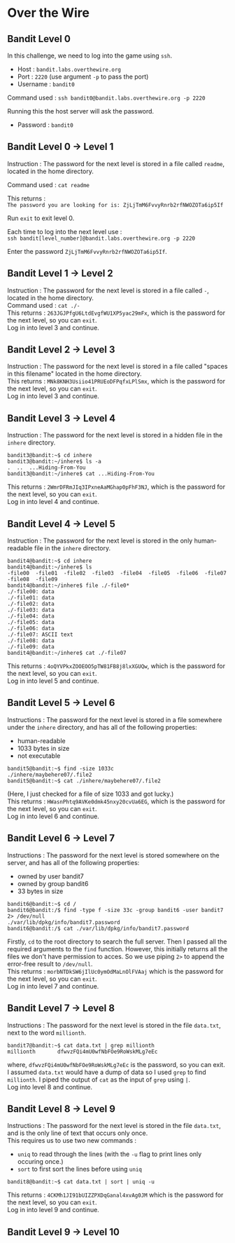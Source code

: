 # Over the Wire

## Bandit Level 0

In this challenge, we need to log into the game using `ssh`.
- Host : `bandit.labs.overthewire.org`
- Port : `2220` (use argument `-p` to pass the port)
- Username : `bandit0`

Command used : `ssh bandit0@bandit.labs.overthewire.org -p 2220`

Running this the host server will ask the password.
- Password : `bandit0`

## Bandit Level 0 → Level 1

Instruction : The password for the next level is stored in a file called `readme`, 
located in the home directory.

Command used : `cat readme`

This returns : <br>
`The password you are looking for is: ZjLjTmM6FvvyRnrb2rfNWOZOTa6ip5If`

Run `exit` to exit level 0.

Each time to log into the next level use : <br>
`ssh bandit[level_number]@bandit.labs.overthewire.org -p 2220`

Enter the password `ZjLjTmM6FvvyRnrb2rfNWOZOTa6ip5If`.

## Bandit Level 1 → Level 2

Instruction : The password for the next level is stored in a file called `-`, 
located in the home directory.
<br>
Command used : `cat ./-`
<br>
This returns : `263JGJPfgU6LtdEvgfWU1XP5yac29mFx`,
which is the password for the next level, so you can `exit`.
<br>
Log in into level 3 and continue.

## Bandit Level 2 → Level 3

Instruction : The password for the next level is stored in a file called "spaces in this filename" 
located in the home directory.
<br>
This returns : `MNk8KNH3Usiio41PRUEoDFPqfxLPlSmx`, 
which is the password for the next level, so you can `exit`.
<br>
Log in into level 3 and continue.

## Bandit Level 3 → Level 4

Instruction : The password for the next level is stored in a hidden file in the `inhere` directory.

```
bandit3@bandit:~$ cd inhere
bandit3@bandit:~/inhere$ ls -a
.  ..  ...Hiding-From-You
bandit3@bandit:~/inhere$ cat ...Hiding-From-You
```

This returns : `2WmrDFRmJIq3IPxneAaMGhap0pFhF3NJ`,
which is the password for the next level, so you can `exit`.
<br>
Log in into level 4 and continue.

## Bandit Level 4 → Level 5

Instruction : The password for the next level is stored in the only human-readable file in the `inhere` directory.

```
bandit4@bandit:~$ cd inhere
bandit4@bandit:~/inhere$ ls
-file00  -file01  -file02  -file03  -file04  -file05  -file06  -file07  -file08  -file09
bandit4@bandit:~/inhere$ file ./-file0*
./-file00: data
./-file01: data
./-file02: data
./-file03: data
./-file04: data
./-file05: data
./-file06: data
./-file07: ASCII text
./-file08: data
./-file09: data
bandit4@bandit:~/inhere$ cat ./-file07
```

This returns : `4oQYVPkxZOOEOO5pTW81FB8j8lxXGUQw`,
which is the password for the next level, so you can `exit`.
<br>
Log in into level 5 and continue.

## Bandit Level 5 → Level 6

Instructions : The password for the next level is stored in a file somewhere under the `inhere` directory, 
and has all of the following properties:
- human-readable
- 1033 bytes in size
- not executable

```
bandit5@bandit:~$ find -size 1033c
./inhere/maybehere07/.file2
bandit5@bandit:~$ cat ./inhere/maybehere07/.file2
```

(Here,  I just checked for a file of size 1033 and got lucky.)
<br>
This returns : `HWasnPhtq9AVKe0dmk45nxy20cvUa6EG`,
which is the password for the next level, so you can `exit`.
<br>
Log in into level 6 and continue.

## Bandit Level 6 → Level 7

Instructions : The password for the next level is stored somewhere on the server, 
and has all of the following properties:
- owned by user bandit7
- owned by group bandit6
- 33 bytes in size

```
bandit6@bandit:~$ cd /
bandit6@bandit:/$ find -type f -size 33c -group bandit6 -user bandit7 2> /dev/null
./var/lib/dpkg/info/bandit7.password
bandit6@bandit:/$ cat ./var/lib/dpkg/info/bandit7.password
```

Firstly, `cd` to the root directory to search the full server. 
Then I passed all the required arguments to the `find` function. 
However, this initially returns all the files we don't have permission to acces. 
So we use piping `2>` to append the error-free result to `/dev/null`. 
<br>
This returns : `morbNTDkSW6jIlUc0ymOdMaLnOlFVAaj`
which is the password for the next level, so you can `exit`.
<br>
Log in into level 7 and continue.

## Bandit Level 7 → Level 8

Instructions : The password for the next level is stored in the file `data.txt`, 
next to the word `millionth`.

```
bandit7@bandit:~$ cat data.txt | grep millionth
millionth       dfwvzFQi4mU0wfNbFOe9RoWskMLg7eEc
```
where, `dfwvzFQi4mU0wfNbFOe9RoWskMLg7eEc` is the password, so you can exit.
<br>
I assumed `data.txt` would have a dump of data so I used `grep` to find `millionth`.
I piped the output of `cat` as the input of `grep` using `|`.
<br>
Log into level 8 and continue.

## Bandit Level 8 → Level 9

Instructions : The password for the next level is stored in the file `data.txt`, 
and is the only line of text that occurs only once.
<br>
This requires us to use two new commands : 
- `uniq` to read through the lines (with the `-u` flag to print lines only occuring once.)
- `sort` to first sort the lines before using `uniq`

```
bandit8@bandit:~$ cat data.txt | sort | uniq -u
```

This returns : `4CKMh1JI91bUIZZPXDqGanal4xvAg0JM` 
which is the password for the next level, so you can `exit`.
<br>
Log in into level 9 and continue.

## Bandit Level 9 → Level 10

